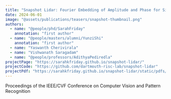 ```yaml
---
title: "Snapshot Lidar: Fourier Embedding of Amplitude and Phase for Single-Image Depth Reconstruction"
date: 2024-06-01
image: "@assets/publications/teasers/snapshot-thumbnail.png"
authors:
  - name: "@people/phd/SarahFriday"
    annotation: "first author"
  - name: "@people/masters/alumni/YunziShi"
    annotation: "first author"
  - name: "Yaswanth Cherivirala"
  - name: "Vishwanath Saragadam"
  - name: "@people/professors/AdithyaPediredla"
projectPage: "https://sarahkfriday.github.io/snapshot-lidar/"
projectCode: "https://github.com/dartmouth-risc-lab/snapshot-lidar"
projectPdf: "https://sarahkfriday.github.io/snapshot-lidar/static/pdfs/Snapshot_Lidar_Errata.pdf"
---
```


Proceedings of the IEEE/CVF Conference on Computer Vision and Pattern Recognition